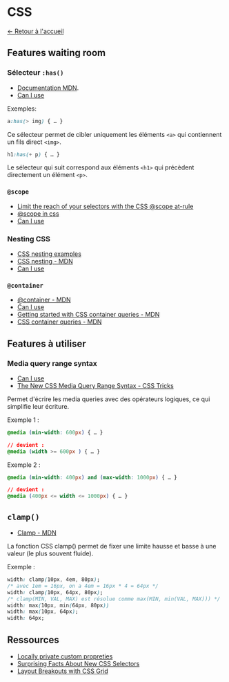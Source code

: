 # CSS

[← Retour à l'accueil](/README.md)

## Features waiting room

### Sélecteur `:has()`

- [Documentation MDN](https://developer.mozilla.org/fr/docs/Web/CSS/:has).
- [Can I use](https://caniuse.com/?search=has)

Exemples:

```css
a:has(> img) { … }
```

Ce sélecteur permet de cibler uniquement les éléments `<a>` qui contiennent un fils direct `<img>`.

```css
h1:has(+ p) { … }
```

Le sélecteur qui suit correspond aux éléments `<h1>` qui précèdent directement un élément `<p>`.

### `@scope`

- [Limit the reach of your selectors with the CSS @scope at-rule](https://developer.chrome.com/articles/at-scope)
- [@scope in css](https://fullystacked.net/posts/scope-in-css/)
- [Can I use](https://caniuse.com/css-cascade-scope)

### Nesting CSS

- [CSS nesting examples](https://ishadeed.com/article/css-nesting/)
- [CSS nesting - MDN](https://developer.mozilla.org/en-US/docs/Web/CSS/CSS_nesting)
- [Can I use](https://caniuse.com/?search=nesting)

### `@container`

- [@container - MDN](https://developer.mozilla.org/en-US/docs/Web/CSS/@container)
- [Can I use](https://caniuse.com/?search=%40container)
- [Getting started with CSS container queries - MDN](https://developer.mozilla.org/en-US/blog/getting-started-with-css-container-queries/?utm_source=CSS-Weekly&utm_medium=newsletter&utm_campaign=issue-569-november-30-2023)
- [CSS container queries - MDN](https://developer.mozilla.org/en-US/docs/Web/CSS/CSS_container_queries#container_query_length_units)

## Features à utiliser

### Media query range syntax

- [Can I use](https://caniuse.com/?search=css-media-range-syntax)
- [The New CSS Media Query Range Syntax - CSS Tricks](https://css-tricks.com/the-new-css-media-query-range-syntax/)

Permet d'écrire les media queries avec des opérateurs logiques, ce qui simplifie leur écriture.

Exemple 1 :

```CSS
@media (min-width: 600px) { … }

// devient :
@media (width >= 600px ) { … }
```

Exemple 2 :

```CSS
@media (min-width: 400px) and (max-width: 1000px) { … }

// devient :
@media (400px <= width <= 1000px) { … }
```

## `clamp()`

- [Clamp - MDN](https://developer.mozilla.org/fr/docs/Web/CSS/clamp)

La fonction CSS clamp() permet de fixer une limite hausse et basse à une valeur (le plus souvent fluide).

Exemple :

```CSS
width: clamp(10px, 4em, 80px);
/* avec 1em = 16px, on a 4em = 16px * 4 = 64px */
width: clamp(10px, 64px, 80px);
/* clamp(MIN, VAL, MAX) est résolue comme max(MIN, min(VAL, MAX))) */
width: max(10px, min(64px, 80px))
width: max(10px, 64px);
width: 64px;
```

## Ressources

- [Locally private custom propreties](https://fullystacked.net/posts/scope-in-css/)
- [Surprising Facts About New CSS Selectors](https://cloudfour.com/thinks/surprising-facts-about-new-css-selectors/)
- [Layout Breakouts with CSS Grid](https://ryanmulligan.dev/blog/layout-breakouts/)

